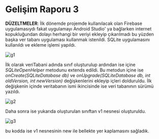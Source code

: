# Gelişim Raporu 3

**DÜZELTMELER**:
İlk dönemde projemde kullanılacak olan Firebase uygulamasıydı fakat uygulamayı Android Studio' ya bağlarken internet kopukluğundan dolayı herhangi bir veriyi ekleyip çıkarılmadı bu yüzden başka ver tabanı uygulaması kullanmak istenildi. SQLite uygulamasını kullanıldı ve ekleme işlemi yapıldı.

![g1](https://user-images.githubusercontent.com/74215861/115923594-2304f600-a487-11eb-97f4-5d93526d28ab.PNG)

İlk olarak veriTabani adında sınıf oluşturulup ardından ise içine *SQLiteOpenHelper* metodunu extends edildi. Bu metodun içine ise *onCreate(SQLiteDatabase db)* ve *onUpgrade(SQLiteDatabase db, int oldVersion, int newVersion)* değişkenlerini ekleyip içleri dolduruldu. İlk değişkenin içinde veritabanın ismi ikincisinde ise veri tabanının sürümü yazıldı. 

![g2](https://user-images.githubusercontent.com/74215861/115923861-9575d600-a487-11eb-83a1-8c79913de323.PNG)

Daha sonra ise yukarıda oluşturulan sınıftan v1 nesnesi oluşturuldu.

![g3](https://user-images.githubusercontent.com/74215861/115924093-edacd800-a487-11eb-995f-e9e17371c487.PNG)

bu kodda ise v1 nesnesinin new ile bellekte yer kaplamasını sağladık.

